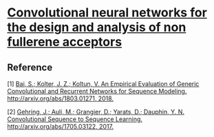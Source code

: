 # [Convolutional neural networks for the design and analysis of non fullerene acceptors](https://pubs.acs.org/doi/abs/10.1021/acs.jcim.9b00732)
## Reference
[1] [Bai, S.; Kolter, J. Z.; Koltun, V. An Empirical Evaluation of Generic Convolutional and
Recurrent Networks for Sequence Modeling. http://arxiv.org/abs/1803.01271, 2018.](https://github.com/locuslab/TCN)

[2] [Gehring, J.; Auli, M.; Grangier, D.; Yarats, D.; Dauphin, Y. N. Convolutional Sequence
to Sequence Learning. http://arxiv.org/abs/1705.03122, 2017.](https://github.com/pytorch/fairseq)